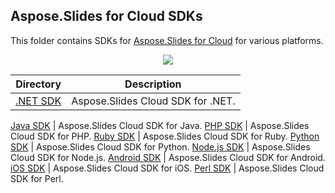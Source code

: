 ## Aspose.Slides for Cloud SDKs
This folder contains SDKs for [Aspose.Slides for Cloud](http://www.aspose.com/cloud/powerpoint-api.aspx) for various platforms.

<p align="center">
  <a title="Download ZIP" href="https://github.com/aspose-slides/Aspose.Slides-for-Cloud/archive/master.zip">
	<img src="http://i.imgur.com/hwNhrGZ.png" />
  </a>
</p>

Directory | Description
--------- | -----------
[.NET SDK](Aspose.Slides-Cloud-SDK-for-.NET)  | Aspose.Slides Cloud SDK for .NET.

[Java SDK](Aspose.Slides-Cloud-SDK-for-Java)  |  Aspose.Slides Cloud SDK for Java.
[PHP SDK](Aspose.Slides-Cloud-SDK-for-PHP)  | Aspose.Slides Cloud SDK for PHP.
[Ruby SDK](Aspose.Slides-Cloud-SDK-for-Ruby)  | Aspose.Slides Cloud SDK for Ruby.
[Python SDK](Aspose.Slides-Cloud-SDK-for-Python)  | Aspose.Slides Cloud SDK for Python.
[Node.js SDK](Aspose.Slides-Cloud-SDK-for-NodeJS)  | Aspose.Slides Cloud SDK for Node.js.
[Android SDK](Aspose.Slides-Cloud-SDK-for-Android) | Aspose.Slides Cloud SDK for Android.
[iOS SDK](Aspose.Slides-Cloud-SDK-for-ObjectiveC)  | Aspose.Slides Cloud SDK for iOS.
[Perl SDK](Aspose.Slides-Cloud-SDK-for-Perl)  | Aspose.Slides Cloud SDK for Perl.
